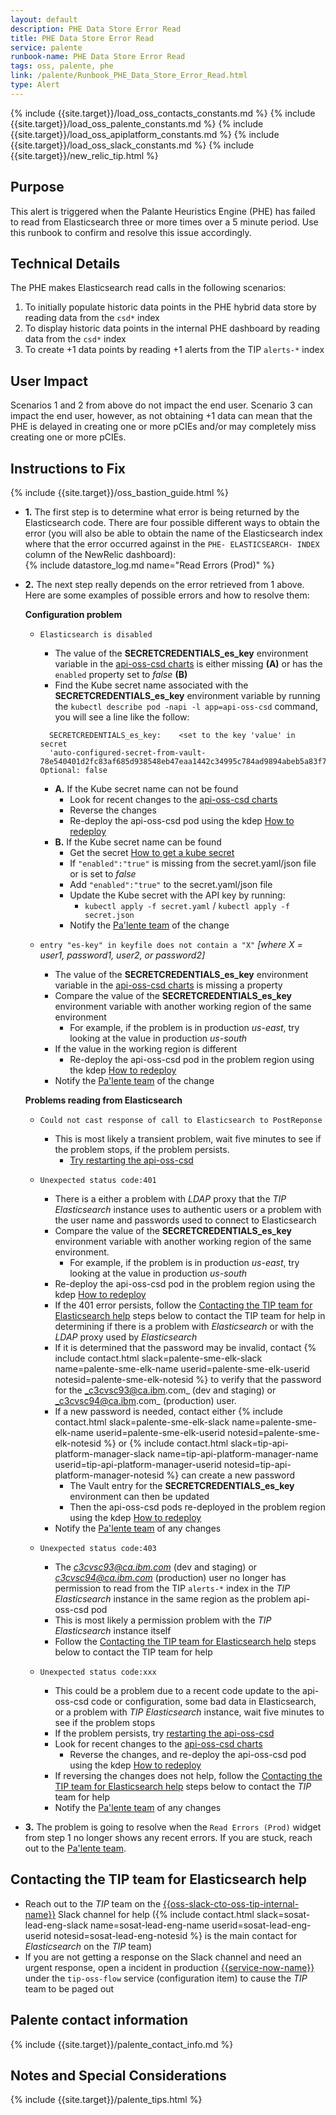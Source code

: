 ```yaml
---
layout: default
description: PHE Data Store Error Read
title: PHE Data Store Error Read
service: palente
runbook-name: PHE Data Store Error Read
tags: oss, palente, phe
link: /palente/Runbook_PHE_Data_Store_Error_Read.html
type: Alert
---
```


{% include {{site.target}}/load_oss_contacts_constants.md %}
{% include {{site.target}}/load_oss_palente_constants.md %}
{% include {{site.target}}/load_oss_apiplatform_constants.md %}
{% include {{site.target}}/load_oss_slack_constants.md %}
{% include {{site.target}}/new_relic_tip.html %}

## Purpose
This alert is triggered when the Palante Heuristics Engine (PHE) has failed to read from Elasticsearch three or more times over a 5 minute period. Use this runbook to confirm and resolve this issue accordingly.

## Technical Details
The PHE makes Elasticsearch read calls in the following scenarios:
1. To initially populate historic data points in the PHE hybrid data store by reading data from the `csd*` index
2. To display historic data points in the internal PHE dashboard by reading data from the `csd*` index
3. To create +1 data points by reading +1 alerts from the TIP `alerts-*` index

## User Impact
Scenarios 1 and 2 from above do not impact the end user. Scenario 3 can impact the end user, however, as not obtaining +1 data can mean that the PHE is delayed in creating one or more pCIEs and/or may completely miss creating one or more pCIEs.

## Instructions to Fix

{% include {{site.target}}/oss_bastion_guide.html %}

* **1.** The first step is to determine what error is being returned by the Elasticsearch code. There are four possible different ways to obtain the error (you will also be able to obtain the name of the Elasticsearch index where that the error occurred against in the `PHE- ELASTICSEARCH- INDEX` column of the NewRelic dashboard):  
{% include datastore_log.md name="Read Errors (Prod)" %}
* **2.** The next step really depends on the error retrieved from 1 above. Here are some examples of possible errors and how to resolve them:

    **Configuration problem**

    - `Elasticsearch is disabled`
      - The value of the **SECRETCREDENTIALS_es_key** environment variable in the [api-oss-csd charts]({{api-oss-csd-charts-link}}) is either missing **(A)** or has the `enabled` property set to _false_ **(B)**
      - Find the Kube secret name associated with the **SECRETCREDENTIALS_es_key** environment variable by running the `kubectl describe pod -napi -l app=api-oss-csd` command, you will see a line like the follow:
      ```
        SECRETCREDENTIALS_es_key:    <set to the key 'value' in secret
        'auto-configured-secret-from-vault-78e540401d2fc83af685d938548eb47eaa1442c34995c784ad9894abeb5a83f7'>  Optional: false
      ```
      - **A.** If the Kube secret name can not be found
        - Look for recent changes to the [api-oss-csd charts]({{api-oss-csd-charts-link}})
        - Reverse the changes
        - Re-deploy the api-oss-csd pod using the kdep [How to redeploy]({{site.baseurl}}/docs/runbooks/palente/Palente_Tips_and_Techniques.html#how-to-redeploy-palente-services)
      - **B.** If the Kube secret name can be found
        - Get the secret [How to get a kube secret]({{site.baseurl}}/docs/runbooks/palente/Palente_Tips_and_Techniques.html#how-to-get-a-kube-secret)
        - If `"enabled":"true"` is missing from the secret.yaml/json file or is set to _false_
        - Add `"enabled":"true"` to the secret.yaml/json  file
        - Update the Kube secret with the API key by running:
          - `kubectl apply -f secret.yaml` / `kubectl apply -f secret.json`
        - Notify the [Pa'lente team](#palente-contact-information) of the change

    - `entry "es-key" in keyfile does not contain a "X"` _[where X = user1, password1, user2, or password2]_
        - The value of the **SECRETCREDENTIALS_es_key** environment variable in the [api-oss-csd charts]({{api-oss-csd-charts-link}}) is missing a property
        - Compare the value of the **SECRETCREDENTIALS_es_key** environment variable with another working region of the same environment
          - For example, if the problem is in production _us-east_, try looking at the value in production _us-south_
        - If the value in the working region is different
          - Re-deploy the api-oss-csd pod in the problem region using the kdep [How to redeploy]({{site.baseurl}}/docs/runbooks/palente/Palente_Tips_and_Techniques.html#how-to-redeploy-palente-services)
        - Notify the [Pa'lente team](#palente-contact-information) of the change

    **Problems reading from Elasticsearch**

    - `Could not cast response of call to Elasticsearch to PostReponse`
        - This is most likely a transient problem, wait five minutes to see if the problem stops, if the problem persists.
          - [Try restarting the api-oss-csd ]({{site.baseurl}}/docs/runbooks/palente/Palente_Tips_and_Techniques.html#how-to-restart-palente-services)

    - `Unexpected status code:401`
        - There is a either a problem with _LDAP_ proxy that the _TIP Elasticsearch_ instance uses to authentic users or a problem with the user name and passwords used to connect to Elasticsearch
        - Compare the value of the **SECRETCREDENTIALS_es_key** environment variable with another working region of the same environment.
          - For example, if the problem is in production _us-east_, try looking at the value in production _us-south_
        - Re-deploy the api-oss-csd pod in the problem region using the kdep [How to redeploy]({{site.baseurl}}/docs/runbooks/palente/Palente_Tips_and_Techniques.html#how-to-redeploy-palente-services)
        - If the 401 error persists, follow the [Contacting the TIP team for Elasticsearch help](#contacting-the-tip-team-for-elasticsearch-help) steps below to contact the TIP team for help in determining if there is a problem with _Elasticsearch_ or with the _LDAP_ proxy used by _Elasticsearch_
        - If it is determined that the password may be invalid, contact {% include contact.html slack=palente-sme-elk-slack name=palente-sme-elk-name userid=palente-sme-elk-userid notesid=palente-sme-elk-notesid %} to verify that the password for the _c3cvsc93@ca.ibm.com_ (dev and staging) or _c3cvsc94@ca.ibm.com_ (production) user.
        - If a new password is needed, contact either {% include contact.html slack=palente-sme-elk-slack name=palente-sme-elk-name userid=palente-sme-elk-userid notesid=palente-sme-elk-notesid %} or {% include contact.html slack=tip-api-platform-manager-slack name=tip-api-platform-manager-name userid=tip-api-platform-manager-userid notesid=tip-api-platform-manager-notesid %} can create a new password
          - The Vault entry for the **SECRETCREDENTIALS_es_key** environment can then be updated
          - Then the api-oss-csd pods re-deployed in the problem region using the kdep [How to redeploy]({{site.baseurl}}/docs/runbooks/palente/Palente_Tips_and_Techniques.html#how-to-redeploy-palente-services)
        - Notify the [Pa'lente team](#palente-contact-information) of any changes

    - `Unexpected status code:403`
        - The *c3cvsc93@ca.ibm.com* (dev and staging) or *c3cvsc94@ca.ibm.com* (production) user no longer has permission to read from the TIP `alerts-*` index in the _TIP Elasticsearch_ instance in the same region as the problem api-oss-csd pod
        - This is most likely a permission problem with the _TIP Elasticsearch_ instance itself
        - Follow the [Contacting the TIP team for Elasticsearch help](#contacting-the-tip-team-for-elasticsearch-help) steps below to contact the TIP team for help

    - `Unexpected status code:xxx`
        - This could be a problem due to a recent code update to the api-oss-csd code or configuration, some bad data in Elasticsearch, or a problem with _TIP Elasticsearch_ instance, wait five minutes to see if the problem stops
        - If the problem persists, try [restarting the api-oss-csd]({{site.baseurl}}/docs/runbooks/palente/Palente_Tips_and_Techniques.html#how-to-restart-palente-services)
        - Look for recent changes to the [api-oss-csd charts]({{api-oss-csd-charts-link}})
          - Reverse the changes, and re-deploy the api-oss-csd pod using the kdep [How to redeploy]({{site.baseurl}}/docs/runbooks/palente/Palente_Tips_and_Techniques.html#how-to-redeploy-palente-services)
        - If reversing the changes does not help, follow the [Contacting the TIP team for Elasticsearch help](#contacting-the-tip-team-for-elasticsearch-help) steps below to contact the _TIP_ team for help
        - Notify the [Pa'lente team](#palente-contact-information) of any changes

* **3.** The problem is going to resolve when the `Read Errors (Prod)` widget from step 1 no longer shows any recent errors. If you are stuck, reach out to the [Pa'lente team](#palente-contact-information).

## Contacting the TIP team for Elasticsearch help

- Reach out to the _TIP_ team on the [{{oss-slack-cto-oss-tip-internal-name}}]({{oss-slack-cto-oss-tip-internal-link}}) Slack channel for help ({% include contact.html slack=sosat-lead-eng-slack name=sosat-lead-eng-name userid=sosat-lead-eng-userid notesid=sosat-lead-eng-notesid %} is the main contact for _Elasticsearch_ on the _TIP_ team)
- If you are not getting a response on the Slack channel and need an urgent response, open a incident in production [{{service-now-name}}]({{service-now-link}}) under the `tip-oss-flow` service (configuration item) to cause the _TIP_ team to be paged out

## Palente contact information
{% include {{site.target}}/palente_contact_info.md %}

## Notes and Special Considerations
{% include {{site.target}}/palente_tips.html %}
